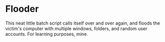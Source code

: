 # Flooder
This neat little batch script calls itself over and over again, and floods the victim's computer with multiple windows, folders, and random user accounts. For learning purposes, mine.
